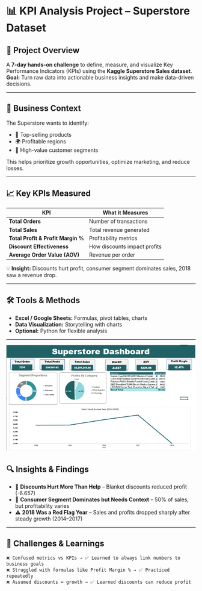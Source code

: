 # 📊 KPI Analysis Project – Superstore Dataset

## 📌 Project Overview
A **7-day hands-on challenge** to define, measure, and visualize Key Performance Indicators (KPIs) using the **Kaggle Superstore Sales dataset**.  
**Goal:** Turn raw data into actionable business insights and make data-driven decisions.

---

## 💼 Business Context
The Superstore wants to identify:  
- 🛒 Top-selling products  
- 🌍 Profitable regions  
- 👥 High-value customer segments  

This helps prioritize growth opportunities, optimize marketing, and reduce losses.

---

## 📈 Key KPIs Measured

| KPI | What it Measures |
|-----|----------------|
| **Total Orders** | Number of transactions |
| **Total Sales** | Total revenue generated |
| **Total Profit & Profit Margin %** | Profitability metrics |
| **Discount Effectiveness** | How discounts impact profits |
| **Average Order Value (AOV)** | Revenue per order |

💡 **Insight:** Discounts hurt profit, consumer segment dominates sales, 2018 saw a revenue drop.

---

## 🛠 Tools & Methods
- **Excel / Google Sheets:** Formulas, pivot tables, charts  
- **Data Visualization:** Storytelling with charts  
- **Optional:** Python for flexible analysis  

---

![Complete Dashboard](https://github.com/saud123/Superstore-Analysis-Using-Excel/blob/main/Complete%20Dashboard.PNG?raw=true)

## 🔍 Insights & Findings
- 🔻 **Discounts Hurt More Than Help** – Blanket discounts reduced profit (-6.657)  
- 👥 **Consumer Segment Dominates but Needs Context** – 50% of sales, but profitability varies  
- ⚠️ **2018 Was a Red Flag Year** – Sales and profits dropped sharply after steady growth (2014–2017)  

---

## 🧩 Challenges & Learnings
```text
❌ Confused metrics vs KPIs → ✅ Learned to always link numbers to business goals
❌ Struggled with formulas like Profit Margin % → ✅ Practiced repeatedly
❌ Assumed discounts = growth → ✅ Learned discounts can reduce profit
